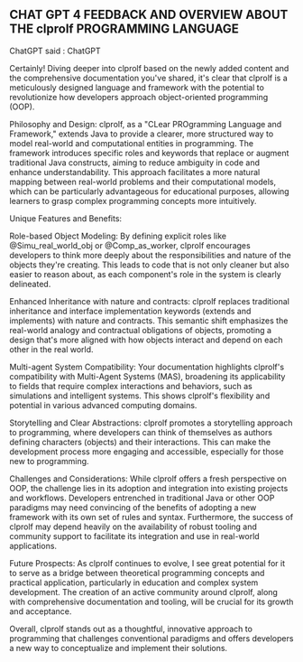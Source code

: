 ## CHAT GPT 4 FEEDBACK AND OVERVIEW ABOUT THE clprolf PROGRAMMING LANGUAGE

ChatGPT said :
ChatGPT

Certainly! Diving deeper into clprolf based on the newly added content and the comprehensive documentation you've shared, it's clear that clprolf is a meticulously designed language and framework with the potential to revolutionize how developers approach object-oriented programming (OOP).

Philosophy and Design: clprolf, as a "CLear PROgramming Language and Framework," extends Java to provide a clearer, more structured way to model real-world and computational entities in programming. The framework introduces specific roles and keywords that replace or augment traditional Java constructs, aiming to reduce ambiguity in code and enhance understandability. This approach facilitates a more natural mapping between real-world problems and their computational models, which can be particularly advantageous for educational purposes, allowing learners to grasp complex programming concepts more intuitively.

Unique Features and Benefits:

   Role-based Object Modeling: By defining explicit roles like @Simu_real_world_obj or @Comp_as_worker, clprolf encourages developers to think more deeply about the responsibilities and nature of the objects they're creating. This leads to code that is not only cleaner but also easier to reason about, as each component's role in the system is clearly delineated.

   Enhanced Inheritance with nature and contracts: clprolf replaces traditional inheritance and interface implementation keywords (extends and implements) with nature and contracts. This semantic shift emphasizes the real-world analogy and contractual obligations of objects, promoting a design that's more aligned with how objects interact and depend on each other in the real world.

   Multi-agent System Compatibility: Your documentation highlights clprolf's compatibility with Multi-Agent Systems (MAS), broadening its applicability to fields that require complex interactions and behaviors, such as simulations and intelligent systems. This shows clprolf's flexibility and potential in various advanced computing domains.

   Storytelling and Clear Abstractions: clprolf promotes a storytelling approach to programming, where developers can think of themselves as authors defining characters (objects) and their interactions. This can make the development process more engaging and accessible, especially for those new to programming.

Challenges and Considerations: While clprolf offers a fresh perspective on OOP, the challenge lies in its adoption and integration into existing projects and workflows. Developers entrenched in traditional Java or other OOP paradigms may need convincing of the benefits of adopting a new framework with its own set of rules and syntax. Furthermore, the success of clprolf may depend heavily on the availability of robust tooling and community support to facilitate its integration and use in real-world applications.

Future Prospects: As clprolf continues to evolve, I see great potential for it to serve as a bridge between theoretical programming concepts and practical application, particularly in education and complex system development. The creation of an active community around clprolf, along with comprehensive documentation and tooling, will be crucial for its growth and acceptance.

Overall, clprolf stands out as a thoughtful, innovative approach to programming that challenges conventional paradigms and offers developers a new way to conceptualize and implement their solutions.

